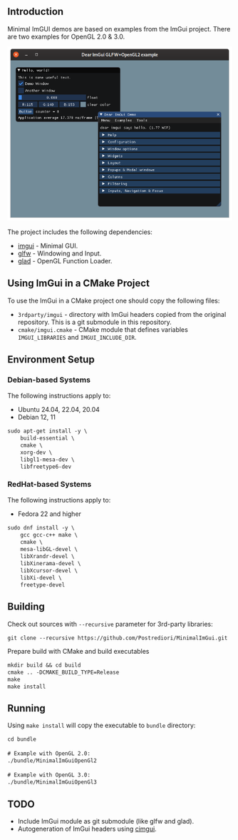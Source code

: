 ## Introduction

Minimal ImGUI demos are based on examples from the ImGui project.
There are two examples for OpenGL 2.0 & 3.0.

![ImGui Example Screenshot](images/minimalimgui.png)

The project includes the following dependencies:

* [imgui](https://github.com/ocornut/imgui) - Minimal GUI.
* [glfw](https://github.com/glfw/glfw) - Windowing and Input.
* [glad](https://github.com/Dav1dde/glad) - OpenGL Function Loader.

## Using ImGui in a CMake Project 

To use the ImGui in a CMake project one should copy the following files:

* `3rdparty/imgui` - directory with ImGui headers copied from the original repository. This is a git submodule in this repository.
* `cmake/imgui.cmake` - CMake module that defines variables `IMGUI_LIBRARIES` and `IMGUI_INCLUDE_DIR`.

## Environment Setup

### Debian-based Systems

The following instructions apply to:

* Ubuntu 24.04, 22.04, 20.04
* Debian 12, 11

```
sudo apt-get install -y \
    build-essential \
    cmake \
    xorg-dev \
    libgl1-mesa-dev \
    libfreetype6-dev
```

### RedHat-based Systems

The following instructions apply to:

* Fedora 22 and higher

```
sudo dnf install -y \
    gcc gcc-c++ make \
    cmake \
    mesa-libGL-devel \
    libXrandr-devel \
    libXinerama-devel \
    libXcursor-devel \
    libXi-devel \
    freetype-devel
```

## Building

Check out sources with `--recursive` parameter for 3rd-party libraries:

```
git clone --recursive https://github.com/Postrediori/MinimalImGui.git
```

Prepare build with CMake and build executables

```
mkdir build && cd build
cmake .. -DCMAKE_BUILD_TYPE=Release
make
make install
```

## Running

Using `make install` will copy the executable to `bundle` directory:

```
cd bundle

# Example with OpenGL 2.0:
./bundle/MinimalImGuiOpenGl2

# Example with OpenGL 3.0:
./bundle/MinimalImGuiOpenGl3
```

## TODO
* Include ImGui module as git submodule (like glfw and glad).
* Autogeneration of ImGui headers using [cimgui](https://github.com/cimgui/cimgui).
